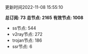 更新时间2022-11-08 15:55:10

**总订阅: 73**
**总节点: 2165**
**有效节点: 1008**
- ss节点: 544
- v2ray节点: 272
- trojan节点: 186
- ssr节点: 6
